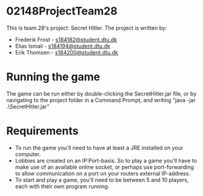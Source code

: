 # 02148ProjectTeam28

This is team 28's project: Secret Hitler.
The project is written by:
- Frederik Frost - s184182@student.dtu.dk
- Elias Ismail - s184194@student.dtu.dk
- Erik Thomsen - s184200@student.dtu.dk


# Running the game
The game can be run either by double-clicking the SecretHitler.jar file, or by navigating to the project folder in a Command Prompt, and writing "java -jar .\SecretHitler.jar"


# Requirements
- To run the game you'll need to have at least a JRE installed on your computer.
- Lobbies are created on an IP:Port-basis. So to play a game you'll have to make use of an available online socket, or perhaps use port-forwarding to allow communication on a port on your routers external IP-address. 
- To start and play a game, you'll need to be between 5 and 10 players, each with their own program running.
